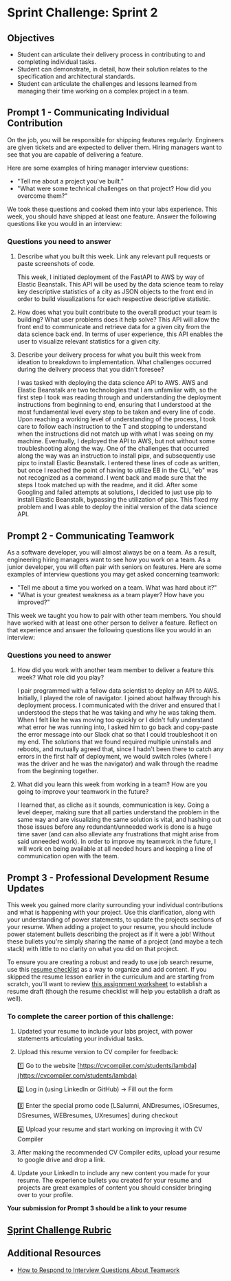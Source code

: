 # Sprint Challenge: Sprint 2

## Objectives

- Student can articulate their delivery process in contributing to and completing individual tasks.
- Student can demonstrate, in detail, how their solution relates to the specification and architectural standards.
- Student can articulate the challenges and lessons learned from managing their time working on a complex project in a team.

## Prompt 1 - Communicating Individual Contribution

On the job, you will be responsible for shipping features regularly. Engineers are given tickets and are expected to deliver them. Hiring managers want to see that you are capable of delivering a feature.

Here are some examples of hiring manager interview questions:

- "Tell me about a project you've built."
- "What were some technical challenges on that project? How did you overcome them?"

We took these questions and cooked them into your labs experience. This week, you should have shipped at least one feature. Answer the following questions like you would in an interview:

### Questions you need to answer

1. Describe what you built this week. Link any relevant pull requests or paste screenshots of code.
   
   This week, I initiated deployment of the FastAPI to AWS by way of Elastic Beanstalk. This API will be used by the data science team to relay key descriptive statistics of a city as JSON objects to the front end in order to build visualizations for each respective descriptive statistic.

2. How does what you built contribute to the overall product your team is building? What user problems does it help solve?
   This API will allow the front end to communicate and retrieve data for a given city from the data science back end. In terms of user experience, this API enables the user to visualize relevant statistics for a given city.

3. Describe your delivery process for what you built this week from ideation to breakdown to implementation. What challenges occurred during the delivery process that you didn't foresee?
   
   I was tasked with deploying the data science API to AWS. AWS and Elastic Beanstalk are two technologies that I am unfamiliar with, so the first step I took was reading through and understanding the deployment instructions from beginning to end, ensuring that I understood at the most fundamental level every step to be taken and every line of code. Upon reaching a working level of understanding of the process, I took care to follow each instruction to the T and stopping to understand when the instructions did not match up with what I was seeing on my machine. Eventually, I deployed the API to AWS, but not without some troubleshooting along the way.
   One of the challenges that occurred along the way was an instruction to install pipx, and subsequently use pipx to install Elastic Beanstalk. I entered these lines of code as written, but once I reached the point of having to utilize EB in the CLI, "eb" was not recognized as a command. I went back and made sure that the steps I took matched up with the readme, and it did. After some Googling and failed attempts at solutions, I decided to just use pip to install Elastic Beanstalk, bypassing the utilization of pipx. This fixed my problem and I was able to deploy the initial version of the data science API.

## Prompt 2 - Communicating Teamwork

As a software developer, you will almost always be on a team. As a result, engineering hiring managers want to see how you work on a team. As a junior developer, you will often pair with seniors on features. Here are some examples of interview questions you may get asked concerning teamwork:

- "Tell me about a time you worked on a team. What was hard about it?"
- "What is your greatest weakness as a team player? How have you improved?"

This week we taught you how to pair with other team members. You should have worked with at least one other person to deliver a feature. Reflect on that experience and answer the following questions like you would in an interview:

### Questions you need to answer

1. How did you work with another team member to deliver a feature this week? What role did you play?
   
   I pair programmed with a fellow data scientist to deploy an API to AWS. Initially, I played the role of navigator. I joined about halfway through his deployment process. I communicated with the driver and ensured that I understood the steps that he was taking and why he was taking them. When I felt like he was moving too quickly or I didn't fully understand what error he was running into, I asked him to go back and copy-paste the error message into our Slack chat so that I could troubleshoot it on my end. The solutions that we found required multiple uninstalls and reboots, and mutually agreed that, since I hadn't been there to catch any errors in the first half of deployment, we would switch roles (where I was the driver and he was the navigator) and walk through the readme from the beginning together.

2. What did you learn this week from working in a team? How are you going to improve your teamwork in the future?
   
   I learned that, as cliche as it sounds, communication is key. Going a level deeper, making sure that all parties understand the problem in the same way and are visualizing the same solution is vital, and hashing out those issues before any redundant/unneeded work is done is a huge time saver (and can also alleviate any frustrations that might arise from said unneeded work). 
   In order to improve my teamwork in the future, I will work on being available at all needed hours and keeping a line of communication open with the team.

## Prompt 3 - Professional Development Resume Updates

This week you gained more clarity surrounding your individual contributions and what is happening with your project. Use this clarification, along with your understanding of power statements, to update the projects sections of your resume. When adding a project to your resume, you should include power statement bullets describing the project as if it were a job! Without these bullets you're simply sharing the name of a project (and maybe a tech stack) with little to no clarity on what you did on that project.

To ensure you are creating a robust and ready to use job search resume, use this [resume checklist](https://www.notion.so/lambdaschool/Resume-30f5e6add3324891823192487798cb6d) as a way to organize and add content. If you skipped the resume lesson earlier in the curriculum and are starting from scratch, you'll want to review [this assignment worksheet](https://docs.google.com/document/d/1yAvlgwSPTdXxAbtx3mgfWp6dkNnqtzGGLlRy2yQ7fiA/edit) to establish a resume draft (though the resume checklist will help you establish a draft as well).

### To complete the career portion of this challenge:

1. Updated your resume to include your labs project, with power statements articulating your individual tasks.
2. Upload this resume version to CV compiler for feedback:

    1️⃣ Go to the website [https://cvcompiler.com/students/lambda](https://cvcompiler.com/students/lambda)

    2️⃣ Log in (using LinkedIn or GitHub) -> Fill out the form

    3️⃣ Enter the special promo code [LSalumni, ANDresumes, iOSresumes, DSresumes, WEBresumes, UXresumes] during checkout

    4️⃣ Upload your resume and start working on improving it with CV Compiler

3. After making the recommended CV Compiler edits, upload your resume to google drive and drop a link.

4. Update your LinkedIn to include any new content you made for your resume. The experience bullets you created for your resume and projects are great examples of content you should consider bringing over to your profile.

**Your submission for Prompt 3 should be a link to your resume**

## [Sprint Challenge Rubric](https://www.notion.so/1f9fa8ec9c4b4453a3fb21b60cc5352c)

## Additional Resources

- [How to Respond to Interview Questions About Teamwork](https://www.thebalancecareers.com/how-to-respond-to-interview-questions-about-teamwork-2061100)
